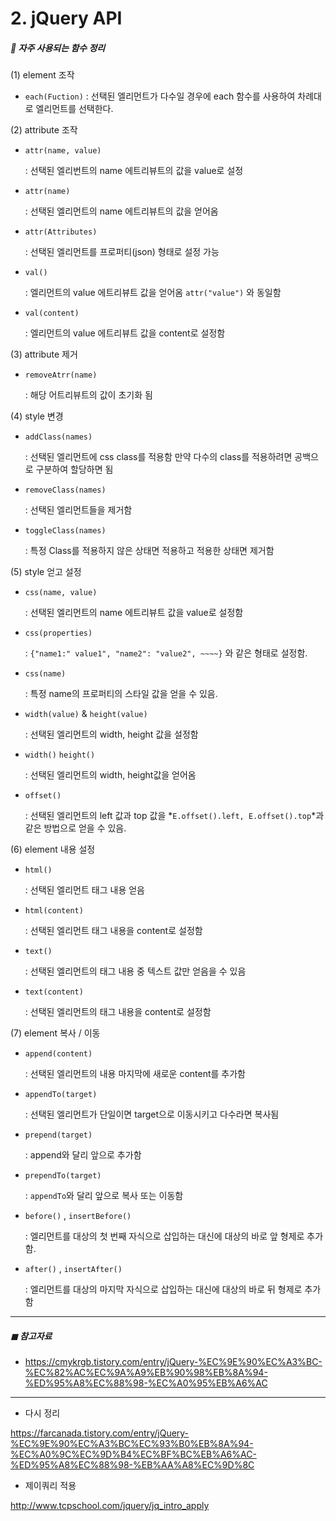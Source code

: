 # 2. jQuery API

##### 🔻 자주 사용되는 함수 정리 

(1) element 조작 

*  `each(Fuction)` : 선택된 엘리먼트가 다수일 경우에 each 함수를 사용하여 차례대로 엘리먼트를 선택한다. 



(2) attribute 조작 

* `attr(name, value)`

  : 선택된 엘리번트의 name 에트리뷰트의 값을 value로 설정 

* `attr(name)`

  : 선택된 엘리먼트의 name 에트리뷰트의 값을 얻어옴

* `attr(Attributes)`

  : 선택된 엘리먼트를 프로퍼티(json) 형태로 설정 가능

* `val()`

  : 엘리먼트의 value 에트리뷰트 값을 얻어옴 `attr("value")` 와 동일함 

* `val(content)`

  : 엘리먼트의 value 에트리뷰트 값을 content로 설정함 



(3) attribute 제거 

* `removeAtrr(name)`

  : 해당 어트리뷰트의 값이 초기화 됨



(4) style 변경 

* `addClass(names)`

  : 선택된 엘리먼트에 css class를 적용함 만약 다수의  class를 적용하려면 공백으로 구분하여 할당하면 됨

* `removeClass(names)` 

  : 선택된 엘리먼트들을 제거함 

* `toggleClass(names)`

  : 특정 Class를 적용하지 않은 상태면 적용하고 적용한 상태면 제거함 



(5) style 얻고 설정

* `css(name, value)`

  : 선택된 엘리먼트의 name 에트리뷰트 값을 value로 설정함 

* `css(properties)` 

  : `{"name1:" value1", "name2": "value2", ~~~~}` 와 같은 형태로 설정함.

* `css(name)`

  : 특정 name의 프로퍼티의 스타일 값을 얻을 수 있음.

* `width(value)` & `height(value)`

  : 선택된 엘리먼트의 width, height 값을 설정함 

* `width()` `height()`

  : 선택된 엘리먼트의 width, height값을 얻어옴

* `offset()` 

  : 선택된 엘리먼트의 left 값과 top 값을 *`E.offset().left, E.offset().top`*과 같은 방법으로 얻을 수 있음.



(6)  element 내용 설정 

* `html()`

  : 선택된 엘리먼트 태그 내용 얻음 

* `html(content)` 

  : 선택된 엘리먼트 태그 내용을 content로 설정함

* `text()` 

  : 선택된 엘리먼트의 태그 내용 중 텍스트 값만 얻음을 수 있음 

* `text(content)` 

  : 선택된 엘리먼트의 태그 내용을 content로 설정함



(7) element 복사 / 이동

* `append(content)`

  : 선택된 엘리먼트의 내용 마지막에 새로운 content를 추가함 

* `appendTo(target)`

  : 선택된 엘리먼트가 단일이면 target으로 이동시키고 다수라면 복사됨 

* `prepend(target)` 

  : append와 달리 앞으로 추가함

* `prependTo(target)` 

  : `appendTo`와 달리 앞으로 복사 또는 이동함

* `before()` , `insertBefore()`

  : 엘리먼트를 대상의 첫 번째 자식으로 삽입하는 대신에 대상의 바로 앞 형제로 추가함.

* `after()` , `insertAfter()`

  : 엘리먼트를 대상의 마지막 자식으로 삽입하는 대신에 대상의 바로 뒤 형제로 추가함





----

##### ◼ 참고자료

* https://cmykrgb.tistory.com/entry/jQuery-%EC%9E%90%EC%A3%BC-%EC%82%AC%EC%9A%A9%EB%90%98%EB%8A%94-%ED%95%A8%EC%88%98-%EC%A0%95%EB%A6%AC

  

---

* 다시 정리 

https://farcanada.tistory.com/entry/jQuery-%EC%9E%90%EC%A3%BC%EC%93%B0%EB%8A%94-%EC%A0%9C%EC%9D%B4%EC%BF%BC%EB%A6%AC-%ED%95%A8%EC%88%98-%EB%AA%A8%EC%9D%8C



* 제이쿼리 적용

http://www.tcpschool.com/jquery/jq_intro_apply




